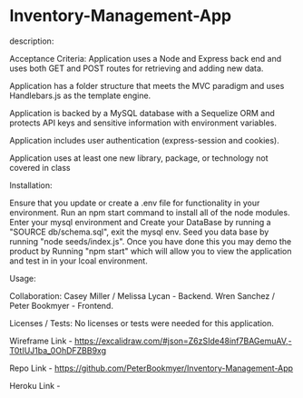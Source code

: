 # Inventory-Management-App

description:

Acceptance Criteria: Application uses a Node and Express back end and uses both GET and POST routes for retrieving and adding new data.

Application has a folder structure that meets the MVC paradigm and uses Handlebars.js as the template engine.

Application is backed by a MySQL database with a Sequelize ORM and protects API keys and sensitive information with environment variables.

Application includes user authentication (express-session and cookies).

Application uses at least one new library, package, or technology not covered in class

Installation:

Ensure that you update or create a .env file for functionality in your environment. Run an npm start command to install all of the node modules. Enter your mysql environment and Create your DataBase by running a "SOURCE db/schema.sql", exit the mysql env. Seed you data base by running "node seeds/index.js". Once you have done this you may demo the product by Running "npm start" which will allow you to view the application and test in in your lcoal environment.

Usage:

Collaboration: Casey Miller / Melissa Lycan - Backend. Wren Sanchez / Peter Bookmyer - Frontend.

Licenses / Tests: No licenses or tests were needed for this application.

Wireframe Link - https://excalidraw.com/#json=Z6zSIde48inf7BAGemuAV,-T0tIUJ1ba_0OhDFZBB9xg

Repo Link - https://github.com/PeterBookmyer/Inventory-Management-App

Heroku Link -
